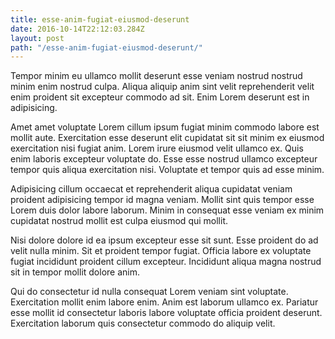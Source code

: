 ```yaml
---
title: esse-anim-fugiat-eiusmod-deserunt
date: 2016-10-14T22:12:03.284Z
layout: post
path: "/esse-anim-fugiat-eiusmod-deserunt/"
---
```


Tempor minim eu ullamco mollit deserunt esse veniam nostrud nostrud minim enim nostrud culpa. Aliqua aliquip anim sint velit reprehenderit velit enim proident sit excepteur commodo ad sit. Enim Lorem deserunt est in adipisicing.

Amet amet voluptate Lorem cillum ipsum fugiat minim commodo labore est mollit aute. Exercitation esse deserunt elit cupidatat sit sit minim ex eiusmod exercitation nisi fugiat anim. Lorem irure eiusmod velit ullamco ex. Quis enim laboris excepteur voluptate do. Esse esse nostrud ullamco excepteur tempor quis aliqua exercitation nisi. Voluptate et tempor quis ad esse minim.

Adipisicing cillum occaecat et reprehenderit aliqua cupidatat veniam proident adipisicing tempor id magna veniam. Mollit sint quis tempor esse Lorem duis dolor labore laborum. Minim in consequat esse veniam ex minim cupidatat nostrud mollit est culpa eiusmod qui mollit.

Nisi dolore dolore id ea ipsum excepteur esse sit sunt. Esse proident do ad velit nulla minim. Sit et proident tempor fugiat. Officia labore ex voluptate fugiat incididunt proident cillum excepteur. Incididunt aliqua magna nostrud sit in tempor mollit dolore anim.

Qui do consectetur id nulla consequat Lorem veniam sint voluptate. Exercitation mollit enim labore enim. Anim est laborum ullamco ex. Pariatur esse mollit id consectetur laboris labore voluptate officia proident deserunt. Exercitation laborum quis consectetur commodo do aliquip velit.